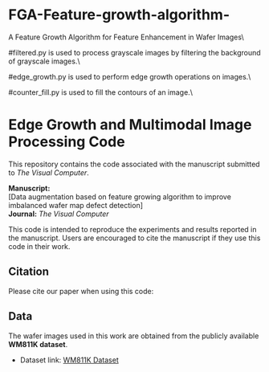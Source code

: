 # FGA-Feature-growth-algorithm-
A Feature Growth Algorithm for Feature Enhancement in Wafer Images\\

#filtered.py is used to process grayscale images by filtering the background of grayscale images.\\

#edge_growth.py is used to perform edge growth operations on images.\\

#counter_fill.py is used to fill the contours of an image.\\
# Edge Growth and Multimodal Image Processing Code

This repository contains the code associated with the manuscript submitted to *The Visual Computer*. 

**Manuscript:**  
[Data augmentation based on feature growing algorithm to improve imbalanced wafer map defect detection]  
**Journal:** *The Visual Computer*  

This code is intended to reproduce the experiments and results reported in the manuscript. Users are encouraged to cite the manuscript if they use this code in their work.

## Citation

Please cite our paper when using this code:

## Data
The wafer images used in this work are obtained from the publicly available **WM811K dataset**.  
- Dataset link: [WM811K Dataset](https://datahub.io/dataset/wm811k)  


